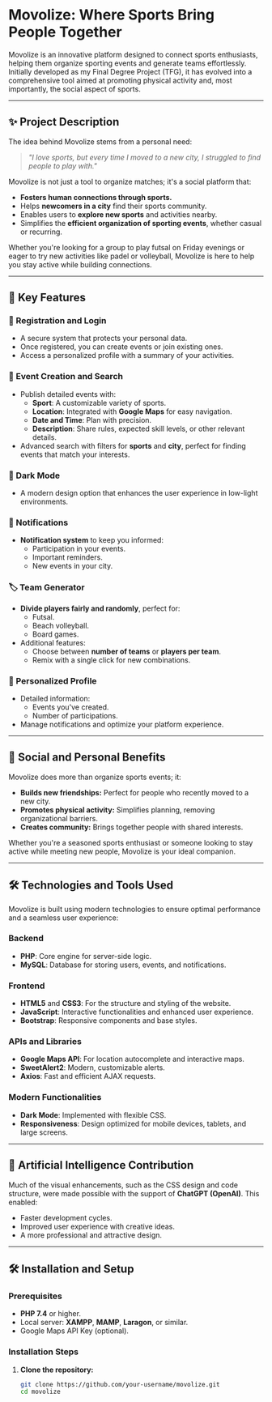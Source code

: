 # Movolize: Where Sports Bring People Together

Movolize is an innovative platform designed to connect sports enthusiasts, helping them organize sporting events and generate teams effortlessly. Initially developed as my Final Degree Project (TFG), it has evolved into a comprehensive tool aimed at promoting physical activity and, most importantly, the social aspect of sports.

--------------------------------------------------------------------------------------------------------------------------------------------------------------------------------------------------------

## ✨ Project Description

The idea behind Movolize stems from a personal need:  
> _"I love sports, but every time I moved to a new city, I struggled to find people to play with."_

Movolize is not just a tool to organize matches; it's a social platform that:
- **Fosters human connections through sports.**
- Helps **newcomers in a city** find their sports community.
- Enables users to **explore new sports** and activities nearby.
- Simplifies the **efficient organization of sporting events**, whether casual or recurring.

Whether you're looking for a group to play futsal on Friday evenings or eager to try new activities like padel or volleyball, Movolize is here to help you stay active while building connections.

--------------------------------------------------------------------------------------------------------------------------------------------------------------------------------------------------------

## 🚀 Key Features

### 🔑 Registration and Login
- A secure system that protects your personal data.
- Once registered, you can create events or join existing ones.
- Access a personalized profile with a summary of your activities.

### 📆 Event Creation and Search
- Publish detailed events with:
  - **Sport**: A customizable variety of sports.
  - **Location**: Integrated with **Google Maps** for easy navigation.
  - **Date and Time**: Plan with precision.
  - **Description**: Share rules, expected skill levels, or other relevant details.
- Advanced search with filters for **sports** and **city**, perfect for finding events that match your interests.

### 🌙 Dark Mode
- A modern design option that enhances the user experience in low-light environments.

### 🔔 Notifications
- **Notification system** to keep you informed:
  - Participation in your events.
  - Important reminders.
  - New events in your city.

### 🏷️ Team Generator
- **Divide players fairly and randomly**, perfect for:
  - Futsal.
  - Beach volleyball.
  - Board games.
- Additional features:
  - Choose between **number of teams** or **players per team**.
  - Remix with a single click for new combinations.

### 👤 Personalized Profile
- Detailed information:
  - Events you've created.
  - Number of participations.
- Manage notifications and optimize your platform experience.

--------------------------------------------------------------------------------------------------------------------------------------------------------------------------------------------------------

## 🌟 Social and Personal Benefits

Movolize does more than organize sports events; it:
- **Builds new friendships:** Perfect for people who recently moved to a new city.
- **Promotes physical activity:** Simplifies planning, removing organizational barriers.
- **Creates community:** Brings together people with shared interests.

Whether you're a seasoned sports enthusiast or someone looking to stay active while meeting new people, Movolize is your ideal companion.

--------------------------------------------------------------------------------------------------------------------------------------------------------------------------------------------------------

## 🛠️ Technologies and Tools Used

Movolize is built using modern technologies to ensure optimal performance and a seamless user experience:

### Backend
- **PHP**: Core engine for server-side logic.
- **MySQL**: Database for storing users, events, and notifications.

### Frontend
- **HTML5** and **CSS3**: For the structure and styling of the website.
- **JavaScript**: Interactive functionalities and enhanced user experience.
- **Bootstrap**: Responsive components and base styles.

### APIs and Libraries
- **Google Maps API**: For location autocomplete and interactive maps.
- **SweetAlert2**: Modern, customizable alerts.
- **Axios**: Fast and efficient AJAX requests.

### Modern Functionalities
- **Dark Mode**: Implemented with flexible CSS.
- **Responsiveness**: Design optimized for mobile devices, tablets, and large screens.

--------------------------------------------------------------------------------------------------------------------------------------------------------------------------------------------------------

## 🤖 Artificial Intelligence Contribution

Much of the visual enhancements, such as the CSS design and code structure, were made possible with the support of **ChatGPT (OpenAI)**. This enabled:
- Faster development cycles.
- Improved user experience with creative ideas.
- A more professional and attractive design.

--------------------------------------------------------------------------------------------------------------------------------------------------------------------------------------------------------

## 🛠️ Installation and Setup

### Prerequisites
- **PHP 7.4** or higher.
- Local server: **XAMPP**, **MAMP**, **Laragon**, or similar.
- Google Maps API Key (optional).

### Installation Steps
1. **Clone the repository:**
   ```bash
   git clone https://github.com/your-username/movolize.git
   cd movolize
